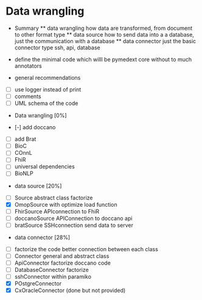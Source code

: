 # Data wrangling
* Summary
** data wrangling
how data are transformed, from document to other format type
** data source
how to send data into a a database, just the
communication with a database
** data connector
just the basic connector type ssh, api, database

* define the minimal code which willl be pymedext core without to much annotators

* general recommendations
- [ ] use logger instead of print
- [ ] comments
- [ ] UML schema of the code

* Data wrangling [0%]
- [-] add doccano
- [ ] add Brat
- [ ] BioC
- [ ] COnnL
- [ ] FhiR
- [ ] universal dependencies
- [ ] BioNLP

* data source [20%]
 - [ ] Source  abstract class factorize
 - [X] OmopSource with optimize load function
 - [ ] FhirSource APIconnection to FhiR
 - [ ] doccanoSource APIConnection to doccano api
 - [ ] bratSource SSHconnection send data to server

* data connector [28%]
- [ ] factorize the code better connection between each class
- [ ] Connector general and abstract class
- [ ] ApiConnector factorize doccano code
- [ ] DatabaseConnector factorize
- [ ] sshConnector within paramiko
- [X] POstgreConnector
- [X] CxOracleConnector (done but not provided)
